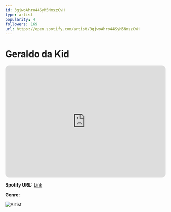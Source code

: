 ```yaml
---
id: 3gjwoAhro44SyM5NmszCvH
type: artist
popularity: 4
followers: 169
url: https://open.spotify.com/artist/3gjwoAhro44SyM5NmszCvH
---
```

# Geraldo da Kid

<iframe style="border-radius:12px" src="https://open.spotify.com/embed/artist/3gjwoAhro44SyM5NmszCvH" width="100%" height="352" frameBorder="0" allowfullscreen="" allow="autoplay; clipboard-write; encrypted-media; fullscreen; picture-in-picture" loading="lazy"></iframe>

**Spotify URL:** [Link](https://open.spotify.com/artist/3gjwoAhro44SyM5NmszCvH)

**Genre:** 

![Artist](https://i.scdn.co/image/ab6761610000e5eb99ececf6d9a7b639b0138933)

